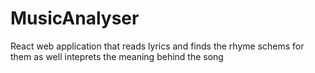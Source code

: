 # MusicAnalyser
React web application that reads lyrics and finds the rhyme schems for them as well inteprets the meaning behind the song
